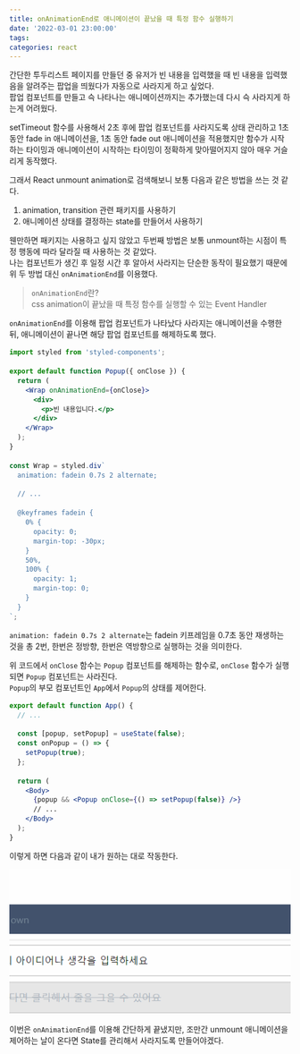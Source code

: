 ```yaml
---
title: onAnimationEnd로 애니메이션이 끝났을 때 특정 함수 실행하기
date: '2022-03-01 23:00:00'
tags:
categories: react
---
```


간단한 투두리스트 페이지를 만들던 중 유저가 빈 내용을 입력했을 때 빈 내용을 입력했음을 알려주는 팝업을 띄웠다가 자동으로 사라지게 하고 싶었다.  
팝업 컴포넌트를 만들고 슥 나타나는 애니메이션까지는 추가했는데 다시 슥 사라지게 하는게 어려웠다.

setTimeout 함수를 사용해서 2초 후에 팝업 컴포넌트를 사라지도록 상태 관리하고 1초 동안 fade in 애니메이션을, 1초 동안 fade out 애니메이션을 적용했지만 함수가 시작하는 타이밍과 애니메이션이 시작하는 타이밍이 정확하게 맞아떨어지지 않아 매우 거슬리게 동작했다.

그래서 React unmount animation로 검색해보니 보통 다음과 같은 방법을 쓰는 것 같다.

1. animation, transition 관련 패키지를 사용하기
2. 애니메이션 상태를 결정하는 state를 만들어서 사용하기

웬만하면 패키지는 사용하고 싶지 않았고 두번째 방법은 보통 unmount하는 시점이 특정 행동에 따라 달라질 때 사용하는 것 같았다.  
나는 컴포넌트가 생긴 후 일정 시간 후 알아서 사라지는 단순한 동작이 필요했기 때문에 위 두 방법 대신 `onAnimationEnd`를 이용했다.

> `onAnimationEnd`란?  
> css animation이 끝났을 때 특정 함수를 실행할 수 있는 Event Handler

`onAnimationEnd`를 이용해 팝업 컴포넌트가 나타났다 사라지는 애니메이션을 수행한 뒤, 애니메이션이 끝나면 해당 팝업 컴포넌트를 해제하도록 했다.

```jsx
import styled from 'styled-components';

export default function Popup({ onClose }) {
  return (
    <Wrap onAnimationEnd={onClose}>
      <div>
        <p>빈 내용입니다.</p>
      </div>
    </Wrap>
  );
}

const Wrap = styled.div`
  animation: fadein 0.7s 2 alternate;

  // ...

  @keyframes fadein {
    0% {
      opacity: 0;
      margin-top: -30px;
    }
    50%,
    100% {
      opacity: 1;
      margin-top: 0;
    }
  }
`;
```

`animation: fadein 0.7s 2 alternate`는 fadein 키프레임을 0.7초 동안 재생하는 것을 총 2번, 한번은 정방향, 한번은 역방향으로 실행하는 것을 의미한다.

위 코드에서 `onClose` 함수는 `Popup` 컴포넌트를 해제하는 함수로, `onClose` 함수가 실행되면 `Popup` 컴포넌트는 사라진다.  
`Popup`의 부모 컴포넌트인 `App`에서 `Popup`의 상태를 제어한다.

```jsx
export default function App() {
  // ...

  const [popup, setPopup] = useState(false);
  const onPopup = () => {
    setPopup(true);
  };

  return (
    <Body>
      {popup && <Popup onClose={() => setPopup(false)} />}
      // ...
    </Body>
  );
}
```

이렇게 하면 다음과 같이 내가 원하는 대로 작동한다.

![popup.gif](popup.gif)

이번은 `onAnimationEnd`를 이용해 간단하게 끝냈지만, 조만간 unmount 애니메이션을 제어하는 날이 온다면 State를 관리해서 사라지도록 만들어야겠다.
